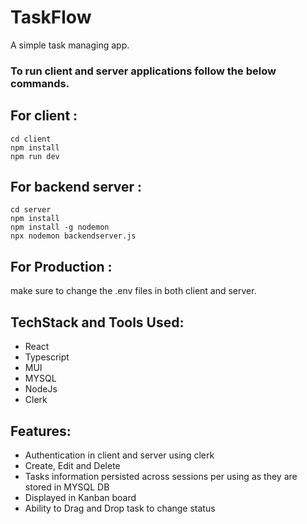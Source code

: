 # TaskFlow
A simple task managing app. 

### To run client and server applications follow the below commands. 

## For client : 

```
cd client
npm install 
npm run dev
```

## For backend server :

```
cd server 
npm install
npm install -g nodemon
npx nodemon backendserver.js
```

## For Production : 
make sure to change the .env files in both client and server. 


## TechStack and Tools Used:
* React
* Typescript
* MUI
* MYSQL
* NodeJs
* Clerk

## Features:
* Authentication in client and server using clerk
* Create, Edit and Delete
* Tasks information persisted across sessions per using as they are stored in MYSQL DB
* Displayed in Kanban board
* Ability to Drag and Drop task to change status

